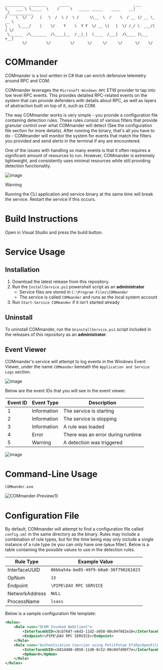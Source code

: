 ```
_________  ________      _____                             .___            
\_   ___ \ \_____  \    /     \   _____ _____    ____    __| _/___________ 
/    \  \/  /   |   \  /  \ /  \ /     \\__  \  /    \  / __ |/ __ \_  __ \
\     \____/    |    \/    Y    \  Y Y  \/ __ \|   |  \/ /_/ \  ___/|  | \/
 \______  /\_______  /\____|__  /__|_|  (____  /___|  /\____ |\___  >__|   
        \/         \/         \/      \/     \/     \/      \/    \/        
```

# COMmander
COMmander is a tool written in C# that can enrich defensive telemetry around RPC and COM.

COMmander leverages the `Microsoft-Windows-RPC` ETW provider to tap into low level RPC events.
This provides detailed RPC-related events on the system that can provide defenders
with details about RPC, as well as layers of abstraction built on top of it, such as COM.

The way COMmander works is very simple - you provide a configuration file containing detection
rules. These rules consist of various filters that provide granular control over what COMmander will
detect (See the configuration file section for more details). After running the binary, that's
all you have to do - COMmander will monitor the system for events that match the filters you provided
and send alerts in the terminal if any are encountered.

One of the issues with handling so many events is that it often requires a significant amount
of resources to run. However, COMmander is extremely lightweight, and consistently uses minimal
resources while still providing detection functionality.

![image](https://github.com/user-attachments/assets/916bb7e0-70d5-41a9-98e1-c87e3a680593)

> [!WARNING]  
> Running the CLI application and service binary at the same time will break the service. Restart
> the service if this occurs.

# Build Instructions
Open in Visual Studio and press the build button.

# Service Usage
## Installation
1. Download the latest release from this repository.
2. Run the `InstallService.ps1` powershell script as an **administrator**
	- Service files are stored in `C:\Program Files\COMmander`
 	- The service is called `COMmander` and runs as the local system account
3. Run `Start-Service COMmander` if it isn't started already

## Uninstall
To uninstall COMmander, run the `UninstallService.ps1` script included in the releases
of this repository as an **administrator**.

## Event Viewer
COMmander's service will attempt to log events in the Windows Event Viewer, under the name
`COMmander` beneath the `Application and Service Logs` section.

![image](https://github.com/user-attachments/assets/9495e225-e1d4-49a5-9844-963e4dd2ccc0)

Below are the event IDs that you will see in the event viewer.

| Event ID | Event Type  | Description                       |
|----------|-------------|-----------------------------------|
| 1        | Information | The service is starting           |
| 2        | Information | The service is stopping           |
| 3        | Information | A rule was loaded                 |
| 4        | Error       | There was an error during runtime |
| 5        | Warning     | A detection was triggered         |

![image](https://github.com/user-attachments/assets/2ba136c4-e3a8-4a8f-9fd1-c8f4ba816183)

# Command-Line Usage
```shell
COMmander.exe
```
![COMmander-Preview(1)](https://github.com/user-attachments/assets/c61dcb4b-3447-42c6-9bf9-342c3e3a1349)

# Configuration File
By default, COMmander will attempt to find a configuration file called `config.xml` in the
same directory as the binary. Rules may include a combination of rule types, but for the time
being may only include a single instance of a rule type (ie you can only have one `OpNum`
filter). Below is a table containing the possible values to use in the detection rules.

| Rule Type      | Example Value                          |
|----------------|----------------------------------------|
| InterfaceUUID  | `06bba54a-be05-49f9-b0a0-30f790261023` |
| OpNum          | `13`                                   |
| Endpoint       | `\PIPE\DAV RPC SERVICE`                |
| NetworkAddress | `NULL`                                 |
| ProcessName    | `lsass`                                |

Below is a sample configuration file template:
```xml
<Rules>
	<Rule name="DCOM Invoked WebClient">
		<InterfaceUUID>c8cb7687-e6d3-11d2-a958-00c04f682e16</InterfaceUUID>
		<Endpoint>\PIPE\DAV RPC SERVICE</Endpoint>
	</Rule>
	<Rule name="Authentication Coercion using PetitPotam EfsRpcOpenFileRaw">
		<InterfaceUUID>c681d488-d850-11d0-8c52-00c04fd90f7e</InterfaceUUID>
		<OpNum>0</OpNum>
	</Rule>
</Rules>
```
